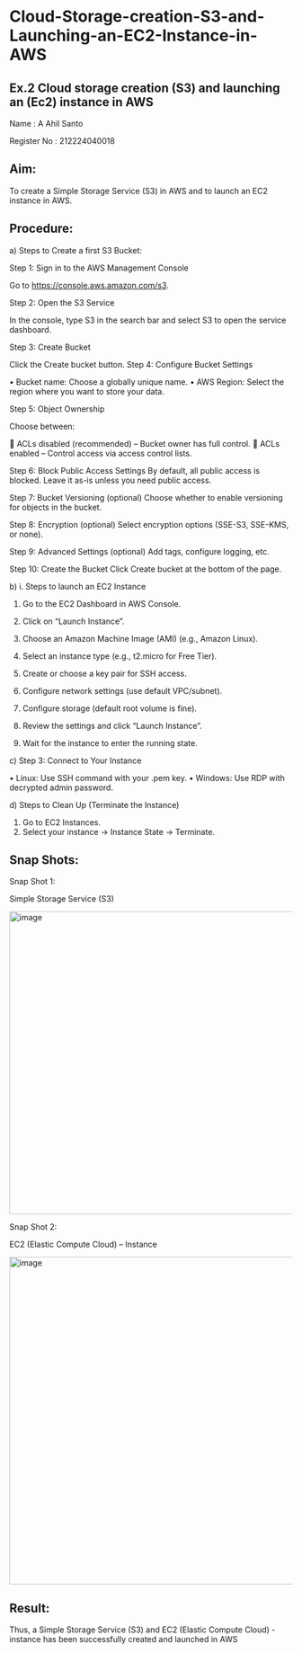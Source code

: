 # Cloud-Storage-creation-S3-and-Launching-an-EC2-Instance-in-AWS
## Ex.2 Cloud storage creation (S3) and launching an (Ec2) instance in AWS

Name : A Ahil Santo

Register No : 212224040018

## Aim:
 
To create a Simple Storage Service (S3) in AWS and to launch an EC2 instance in AWS. 

## Procedure:

a)	Steps to Create a first S3 Bucket:

Step 1: Sign in to the AWS Management Console

  Go to https://console.aws.amazon.com/s3.
  
Step 2: Open the S3 Service

  In the console, type S3 in the search bar and select S3 to open the service dashboard.
  
Step 3: Create Bucket

  Click the Create bucket button.
Step 4: Configure Bucket Settings

•	Bucket name: Choose a globally unique name.
•	AWS Region: Select the region where you want to store your data.

Step 5: Object Ownership

Choose between:

	ACLs disabled (recommended) – Bucket owner has full control.
	ACLs enabled – Control access via access control lists.

Step 6: Block Public Access Settings
By default, all public access is blocked. Leave it as-is unless you need public access.

Step 7: Bucket Versioning (optional)
Choose whether to enable versioning for objects in the bucket.

Step 8: Encryption (optional)
Select encryption options (SSE-S3, SSE-KMS, or none).

Step 9: Advanced Settings (optional)
Add tags, configure logging, etc.

Step 10: Create the Bucket
Click Create bucket at the bottom of the page.

b)	i. Steps to launch an EC2 Instance

1.	Go to the EC2 Dashboard in AWS Console.
2.	Click on “Launch Instance”.
3.	Choose an Amazon Machine Image (AMI) (e.g., Amazon Linux).
4.	Select an instance type (e.g., t2.micro for Free Tier).

5.	Create or choose a key pair for SSH access.
6.	Configure network settings (use default VPC/subnet).
7.	Configure storage (default root volume is fine).
8.	Review the settings and click “Launch Instance”.
9.	Wait for the instance to enter the running state.

c)	Step 3: Connect to Your Instance

•	Linux: Use SSH command with your .pem key.
•	Windows: Use RDP with decrypted admin password.

d)	Steps to Clean Up (Terminate the Instance)
1.	Go to EC2 Instances.
2.	Select your instance → Instance State → Terminate.


## Snap Shots:
 

Snap Shot 1: 


Simple Storage Service (S3)

<img width="1004" height="539" alt="image" src="https://github.com/user-attachments/assets/7bcbc34a-925f-45be-b177-e82e38f39bbc" />


Snap Shot 2: 



EC2 (Elastic Compute Cloud) – Instance

<img width="981" height="583" alt="image" src="https://github.com/user-attachments/assets/3f6f7b88-7425-4179-a1e3-bc1a85fb1372" />

## Result:
Thus, a Simple Storage Service (S3) and EC2 (Elastic Compute Cloud) - instance has been successfully created and launched in AWS
 
